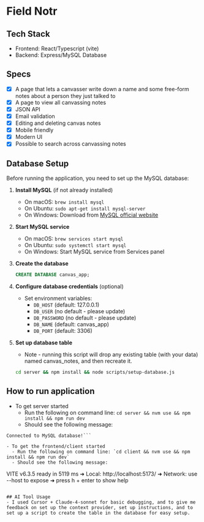 # Field Notr


## Tech Stack
- Frontend: React/Typescript (vite)
- Backend: Express/MySQL Database

## Specs
- [x] A page that lets a canvasser write down a name and some free-form notes about a person they just talked to
- [x] A page to view all canvassing notes
- [x] JSON API
- [x] Email validation
- [x] Editing and deleting canvas notes
- [x] Mobile friendly
- [x] Modern UI
- [x] Possible to search across canvassing notes

## Database Setup

Before running the application, you need to set up the MySQL database:

1. **Install MySQL** (if not already installed)
   - On macOS: `brew install mysql`
   - On Ubuntu: `sudo apt-get install mysql-server`
   - On Windows: Download from [MySQL official website](https://dev.mysql.com/downloads/mysql/)

2. **Start MySQL service**
   - On macOS: `brew services start mysql`
   - On Ubuntu: `sudo systemctl start mysql`
   - On Windows: Start MySQL service from Services panel

3. **Create the database**
   ```sql
   CREATE DATABASE canvas_app;
   ```

4. **Configure database credentials** (optional)
   - Set environment variables:
     - `DB_HOST` (default: 127.0.0.1)
     - `DB_USER` (no default - please update)
     - `DB_PASSWORD` (no default - please update)
     - `DB_NAME` (default: canvas_app)
     - `DB_PORT` (default: 3306)

5. **Set up database table**
   - Note - running this script will drop any existing table (with your data) named canvas_notes, and then recreate it.
   ```bash
   cd server && npm install && node scripts/setup-database.js
   ```

## How to run application
- To get server started
  - Run the following on command line: `cd server && nvm use && npm install && npm run dev`
  - Should see the following message:
```Server is running on port 8002
Connected to MySQL database!```
  
- To get the frontend/client started
  - Run the following on command line: `cd client && nvm use && npm install && npm run dev`
  - Should see the following message:
```
VITE v6.3.5  ready in 5119 ms
  ➜  Local:   http://localhost:5173/
  ➜  Network: use --host to expose
  ➜  press h + enter to show help
```

## AI Tool Usage
- I used Cursor + Claude-4-sonnet for basic debugging, and to give me feedback on set up the context provider, set up instructions, and to set up a script to create the table in the database for easy setup.


